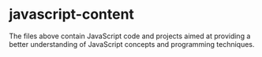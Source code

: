 # javascript-content

The files above contain JavaScript code and projects aimed at providing a better understanding of JavaScript concepts and programming techniques.
